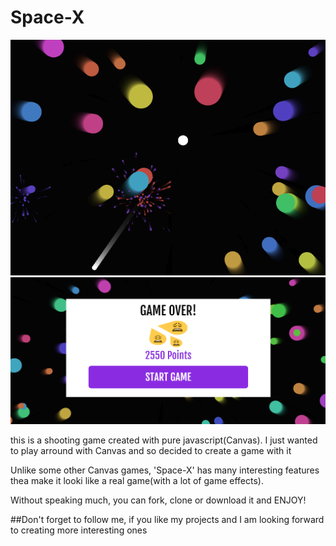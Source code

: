 # Space-X
![Space-X](assets/Space-X.png)
![Space-X](assets/endGame.png)

this is a shooting game created with pure javascript(Canvas). I just wanted to play arround with Canvas and so decided to create a game with it

Unlike some other Canvas games, 'Space-X' has many interesting features thea make it looki like a real game(with a lot of game effects).

Without speaking much, you can fork, clone or download it and ENJOY!

##Don't forget to follow me, if you like my projects and I am looking forward to creating more interesting ones

